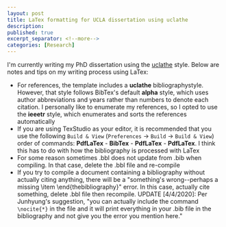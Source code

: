```yaml
---
layout: post
title: LaTex formatting for UCLA dissertation using uclathe 
description: 
published: true
excerpt_separator: <!--more-->
categories: [Research]
---
```


I'm currently writing my PhD dissertation using the [uclathe](https://github.com/uclathes/uclathes) style. Below are notes and tips on my writing process using LaTex:
<!--more-->

* For references, the template includes a **uclathe** bibliographystyle. However, that style follows BibTex's default **alpha** style, which uses author abbreviations and years rather than numbers to denote each citation. I personally like to enumerate my references, so I opted to use the **ieeetr** style, which enumerates and sorts the references automatically
* If you are using TexStudio as your editor, it is recommended that you use the following `Build & View` (`Preferences` -> `Build` -> `Build & View`) order of commands: **PdfLaTex** - **BibTex** - **PdfLaTex** - **PdfLaTex**. I think this has to do with how the bibliography is processed with LaTex
* For some reason sometimes .bbl does not update from .bib when compiling. In that case, delete the .bbl file and re-compile
* If you try to compile a document containing a bibliography without actually citing anything, there will be a "something's wrong--perhaps a missing \item \end{thebibliography}" error. In this case, actually cite something, delete .bbl file then recompile. UPDATE [4/4/2020]: Per Junhyung's suggestion, "you can actually include the command `\nocite{*}` in the file and it will print everything in your .bib file in the bibliography and not give you the error you mention here."









